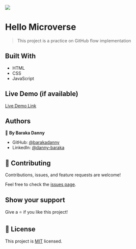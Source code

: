 ![](https://img.shields.io/badge/Microverse-blueviolet)

# Hello Microverse

> This project is a practice on GitHub flow implementation 


## Built With

- HTML
- CSS
- JavaScript

## Live Demo (if available)

[Live Demo Link](https://livedemo.com)




## Authors

👤 **By Baraka Danny**

- GitHub: [@barakadanny](https://github.com/barakadanny)
- LinkedIn: [@danny-baraka](https://www.linkedin.com/in/danny-baraka-589156169/)


## 🤝 Contributing

Contributions, issues, and feature requests are welcome!

Feel free to check the [issues page](../../issues/).

## Show your support

Give a ⭐️ if you like this project!


## 📝 License

This project is [MIT](./MIT.md) licensed.
